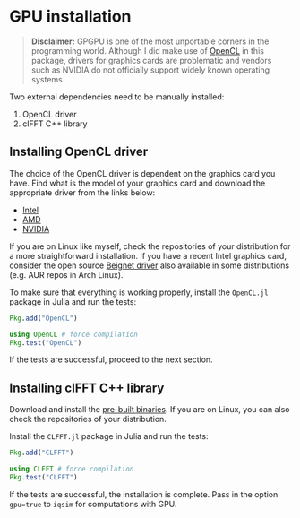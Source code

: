 # GPU installation

> **Disclaimer:** GPGPU is one of the most unportable corners in the programming world. Although I did make use of [OpenCL](https://www.khronos.org/opencl) in this package, drivers for graphics cards are problematic and vendors such as NVIDIA do not officially support widely known operating systems.

Two external dependencies need to be manually installed:

1. OpenCL driver
2. clFFT C++ library

## Installing OpenCL driver

The choice of the OpenCL driver is dependent on the graphics card you have. Find what is the model of your graphics card and download the appropriate driver from the links below:

* [Intel](https://software.intel.com/en-us/articles/opencl-drivers)
* [AMD](http://support.amd.com/en-us/download)
* [NVIDIA](http://www.nvidia.com/Download/index.aspx)

If you are on Linux like myself, check the repositories of your distribution for a more straightforward installation. If you have a recent Intel graphics card, consider the open source [Beignet driver](https://www.freedesktop.org/wiki/Software/Beignet) also available in some distributions (e.g. AUR repos in Arch Linux).

To make sure that everything is working properly, install the `OpenCL.jl` package in Julia and run the tests:

```julia
Pkg.add("OpenCL")

using OpenCL # force compilation
Pkg.test("OpenCL")
```

If the tests are successful, proceed to the next section.

## Installing clFFT C++ library

Download and install the [pre-built binaries](https://github.com/clMathLibraries/clFFT/releases). If you are on Linux, you can also check the repositories of your distribution.

Install the `CLFFT.jl` package in Julia and run the tests:

```julia
Pkg.add("CLFFT")

using CLFFT # force compilation
Pkg.test("CLFFT")
```

If the tests are successful, the installation is complete. Pass in the option `gpu=true` to `iqsim` for computations with GPU.
